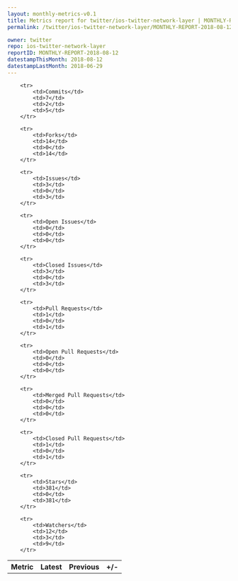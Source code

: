 ```yaml
---
layout: monthly-metrics-v0.1
title: Metrics report for twitter/ios-twitter-network-layer | MONTHLY-REPORT-2018-08-12 | 2018-08-12
permalink: /twitter/ios-twitter-network-layer/MONTHLY-REPORT-2018-08-12/

owner: twitter
repo: ios-twitter-network-layer
reportID: MONTHLY-REPORT-2018-08-12
datestampThisMonth: 2018-08-12
datestampLastMonth: 2018-06-29
---
```



<table style="width: 100%;">
    <tr>
        <th>Metric</th>
        <th>Latest</th>
        <th>Previous</th>
        <th>+/-</th>
    </tr>

        <tr>
            <td>Commits</td>
            <td>7</td>
            <td>2</td>
            <td>5</td>
        </tr>
        
        <tr>
            <td>Forks</td>
            <td>14</td>
            <td>0</td>
            <td>14</td>
        </tr>
        
        <tr>
            <td>Issues</td>
            <td>3</td>
            <td>0</td>
            <td>3</td>
        </tr>
        
        <tr>
            <td>Open Issues</td>
            <td>0</td>
            <td>0</td>
            <td>0</td>
        </tr>
        
        <tr>
            <td>Closed Issues</td>
            <td>3</td>
            <td>0</td>
            <td>3</td>
        </tr>
        
        <tr>
            <td>Pull Requests</td>
            <td>1</td>
            <td>0</td>
            <td>1</td>
        </tr>
        
        <tr>
            <td>Open Pull Requests</td>
            <td>0</td>
            <td>0</td>
            <td>0</td>
        </tr>
        
        <tr>
            <td>Merged Pull Requests</td>
            <td>0</td>
            <td>0</td>
            <td>0</td>
        </tr>
        
        <tr>
            <td>Closed Pull Requests</td>
            <td>1</td>
            <td>0</td>
            <td>1</td>
        </tr>
        
        <tr>
            <td>Stars</td>
            <td>381</td>
            <td>0</td>
            <td>381</td>
        </tr>
        
        <tr>
            <td>Watchers</td>
            <td>12</td>
            <td>3</td>
            <td>9</td>
        </tr>
        
</table>
